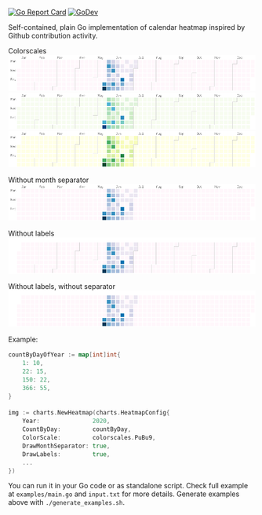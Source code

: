 [![Go Report Card](https://goreportcard.com/badge/github.com/nikolaydubina/calendarheatmap)](https://goreportcard.com/report/github.com/nikolaydubina/calendarheatmap)
[![GoDev](https://img.shields.io/static/v1?label=godev&message=reference&color=00add8)](https://pkg.go.dev/github.com/nikolaydubina/calendarheatmap/charts?tab=overview)

Self-contained, plain Go implementation of calendar heatmap inspired by Github contribution activity.

Colorscales
![PuBu9](examples/chart_PuBu9.png)
![GnBu9](examples/chart_GnBu9.png)
![YlGn9](examples/chart_YlGn9.png)

Without month separator
![PuBu9_noseparator](examples/chart_PuBu9_noseparator.png)

Without labels
![PuBu9_noseparator](examples/chart_PuBu9_nolabels.png)

Without labels, without separator
![PuBu9_noseparator](examples/chart_PuBu9_noseparator_nolabels.png)

Example:

```go
countByDayOfYear := map[int]int{
    1: 10,
    22: 15,
    150: 22,
    366: 55,
}

img := charts.NewHeatmap(charts.HeatmapConfig{
    Year:               2020,
    CountByDay:         countByDay,
    ColorScale:         colorscales.PuBu9,
    DrawMonthSeparator: true,
    DrawLabels:         true,
    ...
})
```

You can run it in your Go code or as standalone script. 
Check full example at `examples/main.go` and `input.txt` for more details.
Generate examples above with `./generate_examples.sh`.
